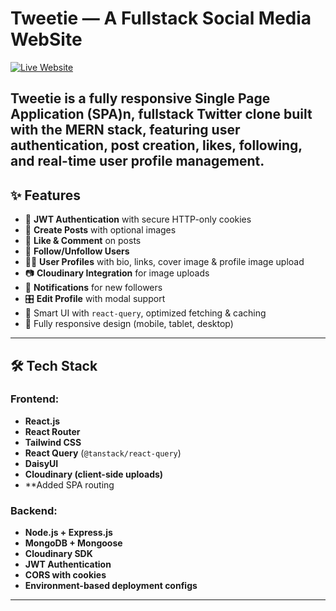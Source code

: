# Tweetie — A Fullstack Social Media WebSite

[![Live Website](https://img.shields.io/badge/Live%20Frontend-%F0%9F%9A%80-blue?style=for-the-badge)](https://tweetie-five.vercel.app)

Tweetie is a fully responsive Single Page Application (SPA)n, fullstack **Twitter clone** built with the MERN stack, featuring user authentication, post creation, likes, following, and real-time user profile management.
---

## ✨ Features

- 🔐 **JWT Authentication** with secure HTTP-only cookies
- 📝 **Create Posts** with optional images
- 💬 **Like & Comment** on posts
- 👥 **Follow/Unfollow Users**
- 🙍‍♂️ **User Profiles** with bio, links, cover image & profile image upload
- 📷 **Cloudinary Integration** for image uploads
- 🔔 **Notifications** for new followers
- 🎛️ **Edit Profile** with modal support
- 🧠 Smart UI with `react-query`, optimized fetching & caching
- 📱 Fully responsive design (mobile, tablet, desktop)

---

## 🛠️ Tech Stack

### Frontend:
- **React.js**
- **React Router**
- **Tailwind CSS**
- **React Query** (`@tanstack/react-query`)
- **DaisyUI**
- **Cloudinary (client-side uploads)**
- **Added SPA routing 

### Backend:
- **Node.js + Express.js**
- **MongoDB + Mongoose**
- **Cloudinary SDK**
- **JWT Authentication**
- **CORS with cookies**
- **Environment-based deployment configs**

---
